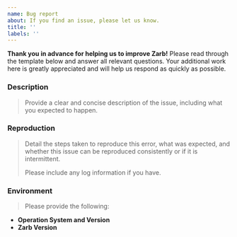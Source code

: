 ```yaml
---
name: Bug report
about: If you find an issue, please let us know.
title: ''
labels: ''
---
```


**Thank you in advance for helping us to improve Zarb!**
Please read through the template below and answer all relevant questions.
Your additional work here is greatly appreciated and will help us respond as quickly as possible.

### Description

> Provide a clear and concise description of the issue, including what you expected to happen.

### Reproduction

> Detail the steps taken to reproduce this error, what was expected, and whether this issue can be reproduced consistently or if it is intermittent.
>
> Please include any log information if you have.

### Environment

> Please provide the following:

- **Operation System and Version**
- **Zarb Version**
